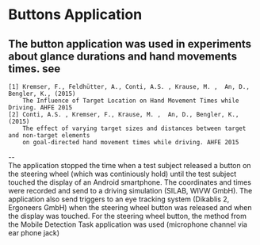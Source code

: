 Buttons Application
===

The button application was used in experiments about glance durations and hand movements times.
see
--
    [1] Kremser, F., Feldhütter, A., Conti, A.S. , Krause, M. ,  An, D., Bengler, K., (2015)
        The Influence of Target Location on Hand Movement Times while Driving. AHFE 2015
    [2] Conti, A.S. , Kremser, F., Krause, M. ,  An, D., Bengler, K., (2015)
        The effect of varying target sizes and distances between target and non-target elements
        on goal-directed hand movement times while driving. AHFE 2015
--  
The application stopped the time when a test subject released a button on the steering wheel (which was continiously hold) until the test subject touched the display of an Android smartphone.
The coordinates and times were recorded and send to a driving simulation (SILAB, WIVW GmbH). 
The application also send triggers to an eye tracking system (Dikablis 2, Ergoneers GmbH) when the steering wheel button was released and when the display was touched.
For the steering wheel button, the method from the Mobile Detection Task application was used (microphone channel via ear phone jack)

